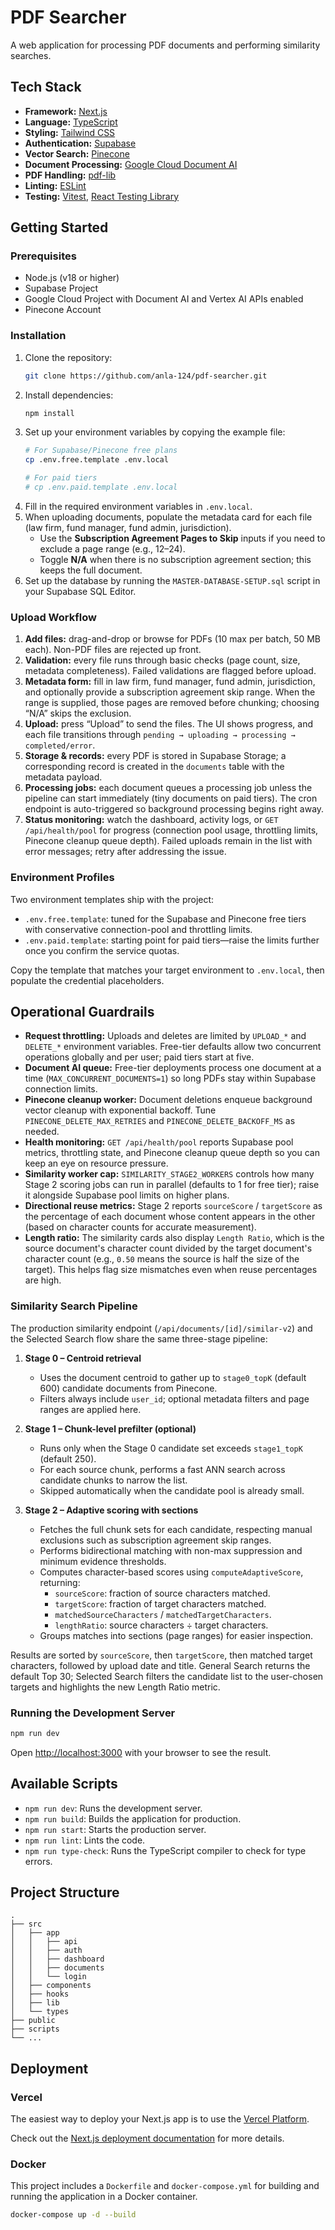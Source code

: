 # PDF Searcher

A web application for processing PDF documents and performing similarity searches.

## Tech Stack

- **Framework:** [Next.js](https://nextjs.org/)
- **Language:** [TypeScript](https://www.typescriptlang.org/)
- **Styling:** [Tailwind CSS](https://tailwindcss.com/)
- **Authentication:** [Supabase](https://supabase.io/)
- **Vector Search:** [Pinecone](https://www.pinecone.io/)
- **Document Processing:** [Google Cloud Document AI](https://cloud.google.com/document-ai)
- **PDF Handling:** [pdf-lib](https://pdf-lib.js.org/)
- **Linting:** [ESLint](https://eslint.org/)
- **Testing:** [Vitest](https://vitest.dev/), [React Testing Library](https://testing-library.com/docs/react-testing-library/intro/)

## Getting Started

### Prerequisites

- Node.js (v18 or higher)
- Supabase Project
- Google Cloud Project with Document AI and Vertex AI APIs enabled
- Pinecone Account

### Installation

1.  Clone the repository:
    ```bash
    git clone https://github.com/anla-124/pdf-searcher.git
    ```
2.  Install dependencies:
    ```bash
    npm install
    ```
3.  Set up your environment variables by copying the example file:
    ```bash
    # For Supabase/Pinecone free plans
    cp .env.free.template .env.local

    # For paid tiers
    # cp .env.paid.template .env.local
    ```
4.  Fill in the required environment variables in `.env.local`.
5.  When uploading documents, populate the metadata card for each file (law firm, fund manager, fund admin, jurisdiction).  
    - Use the **Subscription Agreement Pages to Skip** inputs if you need to exclude a page range (e.g., 12–24).  
    - Toggle **N/A** when there is no subscription agreement section; this keeps the full document.
6.  Set up the database by running the `MASTER-DATABASE-SETUP.sql` script in your Supabase SQL Editor.

### Upload Workflow

1. **Add files:** drag-and-drop or browse for PDFs (10 max per batch, 50&nbsp;MB each). Non-PDF files are rejected up front.  
2. **Validation:** every file runs through basic checks (page count, size, metadata completeness). Failed validations are flagged before upload.  
3. **Metadata form:** fill in law firm, fund manager, fund admin, jurisdiction, and optionally provide a subscription agreement skip range. When the range is supplied, those pages are removed before chunking; choosing “N/A” skips the exclusion.  
4. **Upload:** press “Upload” to send the files. The UI shows progress, and each file transitions through `pending → uploading → processing → completed/error`.  
5. **Storage & records:** every PDF is stored in Supabase Storage; a corresponding record is created in the `documents` table with the metadata payload.  
6. **Processing jobs:** each document queues a processing job unless the pipeline can start immediately (tiny documents on paid tiers). The cron endpoint is auto-triggered so background processing begins right away.  
7. **Status monitoring:** watch the dashboard, activity logs, or `GET /api/health/pool` for progress (connection pool usage, throttling limits, Pinecone cleanup queue depth). Failed uploads remain in the list with error messages; retry after addressing the issue.

### Environment Profiles

Two environment templates ship with the project:

- `.env.free.template`: tuned for the Supabase and Pinecone free tiers with conservative connection-pool and throttling limits.
- `.env.paid.template`: starting point for paid tiers—raise the limits further once you confirm the service quotas.

Copy the template that matches your target environment to `.env.local`, then populate the credential placeholders.

## Operational Guardrails

- **Request throttling:** Uploads and deletes are limited by `UPLOAD_*` and `DELETE_*` environment variables. Free-tier defaults allow two concurrent operations globally and per user; paid tiers start at five.
- **Document AI queue:** Free-tier deployments process one document at a time (`MAX_CONCURRENT_DOCUMENTS=1`) so long PDFs stay within Supabase connection limits.
- **Pinecone cleanup worker:** Document deletions enqueue background vector cleanup with exponential backoff. Tune `PINECONE_DELETE_MAX_RETRIES` and `PINECONE_DELETE_BACKOFF_MS` as needed.
- **Health monitoring:** `GET /api/health/pool` reports Supabase pool metrics, throttling state, and Pinecone cleanup queue depth so you can keep an eye on resource pressure.
- **Similarity worker cap:** `SIMILARITY_STAGE2_WORKERS` controls how many Stage 2 scoring jobs can run in parallel (defaults to 1 for free tier); raise it alongside Supabase pool limits on higher plans.
- **Directional reuse metrics:** Stage 2 reports `sourceScore` / `targetScore` as the percentage of each document whose content appears in the other (based on character counts for accurate measurement).
- **Length ratio:** The similarity cards also display `Length Ratio`, which is the source document's character count divided by the target document's character count (e.g., `0.50` means the source is half the size of the target). This helps flag size mismatches even when reuse percentages are high.

### Similarity Search Pipeline

The production similarity endpoint (`/api/documents/[id]/similar-v2`) and the Selected Search flow share the same three-stage pipeline:

1. **Stage 0 – Centroid retrieval**  
   - Uses the document centroid to gather up to `stage0_topK` (default 600) candidate documents from Pinecone.  
   - Filters always include `user_id`; optional metadata filters and page ranges are applied here.

2. **Stage 1 – Chunk-level prefilter (optional)**  
   - Runs only when the Stage 0 candidate set exceeds `stage1_topK` (default 250).  
   - For each source chunk, performs a fast ANN search across candidate chunks to narrow the list.  
   - Skipped automatically when the candidate pool is already small.

3. **Stage 2 – Adaptive scoring with sections**
   - Fetches the full chunk sets for each candidate, respecting manual exclusions such as subscription agreement skip ranges.
   - Performs bidirectional matching with non-max suppression and minimum evidence thresholds.
   - Computes character-based scores using `computeAdaptiveScore`, returning:
     - `sourceScore`: fraction of source characters matched.
     - `targetScore`: fraction of target characters matched.
     - `matchedSourceCharacters` / `matchedTargetCharacters`.
     - `lengthRatio`: source characters ÷ target characters.
   - Groups matches into sections (page ranges) for easier inspection.

Results are sorted by `sourceScore`, then `targetScore`, then matched target characters, followed by upload date and title. General Search returns the default Top 30; Selected Search filters the candidate list to the user-chosen targets and highlights the new Length Ratio metric.

### Running the Development Server

```bash
npm run dev
```

Open [http://localhost:3000](http://localhost:3000) with your browser to see the result.

## Available Scripts

- `npm run dev`: Runs the development server.
- `npm run build`: Builds the application for production.
- `npm run start`: Starts the production server.
- `npm run lint`: Lints the code.
- `npm run type-check`: Runs the TypeScript compiler to check for type errors.

## Project Structure

```
.
├── src
│   ├── app
│   │   ├── api
│   │   ├── auth
│   │   ├── dashboard
│   │   ├── documents
│   │   └── login
│   ├── components
│   ├── hooks
│   ├── lib
│   └── types
├── public
├── scripts
└── ...
```

## Deployment

### Vercel

The easiest way to deploy your Next.js app is to use the [Vercel Platform](https://vercel.com/new?utm_medium=default-template&filter=next.js&utm_source=create-next-app&utm_campaign=create-next-app-readme).

Check out the [Next.js deployment documentation](https://nextjs.org/docs/deployment) for more details.

### Docker

This project includes a `Dockerfile` and `docker-compose.yml` for building and running the application in a Docker container.

```bash
docker-compose up -d --build
```
